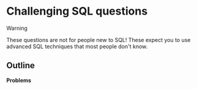 # Challenging SQL questions

> [!WARNING]
>
> These questions are not for people new to SQL! These expect you to use advanced SQL techniques that most people don't know.

## Outline

**Problems**
